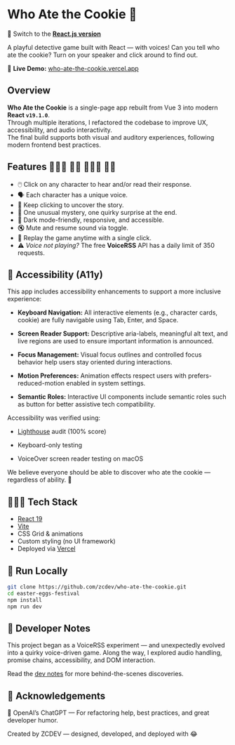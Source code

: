 # Who Ate the Cookie 🍪
🔀 Switch to the **[React.js version](https://github.com/zcdev/who-ate-the-cookie/tree/react-js)**

A playful detective game built with React — with voices!
Can you tell who ate the cookie? Turn on your speaker and click around to find out.

🔗 **Live Demo:** [who-ate-the-cookie.vercel.app](https://who-ate-the-cookie.vercel.app/)

## Overview

**Who Ate the Cookie** is a single-page app rebuilt from Vue 3 into modern **React `v19.1.0`**.  
Through multiple iterations, I refactored the codebase to improve UX, accessibility, and audio interactivity.  
The final build supports both visual and auditory experiences, following modern frontend best practices.

## Features 👱🏻‍♂️ 👩🏽 🧑🏿‍🦱 👧🏻

- 🖱️ Click on any character to hear and/or read their response.
- 🗣️ Each character has a unique voice.
- 🫵 Keep clicking to uncover the story.
- 🎯 One unusual mystery, one quirky surprise at the end.
- 🌙 Dark mode-friendly, responsive, and accessible.
- 🔇 Mute and resume sound via toggle.
- 🔁 Replay the game anytime with a single click.
- ⚠️ *Voice not playing?* The free **VoiceRSS** API has a daily limit of 350 requests.

## 🫶 Accessibility (A11y)

This app includes accessibility enhancements to support a more inclusive experience:

- **Keyboard Navigation:** All interactive elements (e.g., character cards, cookie) are fully navigable using Tab, Enter, and Space.

- **Screen Reader Support:** Descriptive aria-labels, meaningful alt text, and live regions are used to ensure important information is announced.

- **Focus Management:** Visual focus outlines and controlled focus behavior help users stay oriented during interactions.

- **Motion Preferences:** Animation effects respect users with prefers-reduced-motion enabled in system settings.

- **Semantic Roles:** Interactive UI components include semantic roles such as button for better assistive tech compatibility.

Accessibility was verified using:

- [Lighthouse](https://developer.chrome.com/docs/lighthouse/accessibility/scoring) audit (100% score)

- Keyboard-only testing

- VoiceOver screen reader testing on macOS

We believe everyone should be able to discover who ate the cookie — regardless of ability. 🍪

## 👩🏻‍💻 Tech Stack

- [React 19](https://react.dev/)
- [Vite](https://vitejs.dev/)
- CSS Grid & animations
- Custom styling (no UI framework)
- Deployed via [Vercel](https://vercel.com)

## 🚀 Run Locally

```bash
git clone https://github.com/zcdev/who-ate-the-cookie.git
cd easter-eggs-festival
npm install
npm run dev
```

## 🧠 Developer Notes
This project began as a VoiceRSS experiment — and unexpectedly evolved into a quirky voice-driven game.
Along the way, I explored audio handling, promise chains, accessibility, and DOM interaction.

Read the [dev notes](./dev-notes.md) for more behind-the-scenes discoveries.

## 🙏 Acknowledgements

🤖 OpenAI’s ChatGPT — For refactoring help, best practices, and great developer humor.

Created by ZCDEV — designed, developed, and deployed with 😂